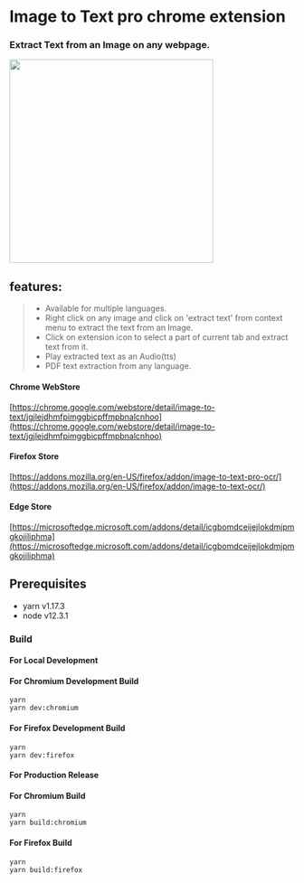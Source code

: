 # Image to Text pro chrome extension

### Extract Text from an Image on any webpage.

<a href="https://www.youtube.com/watch?v=0BnUis2H_Kc" target="_blank"><img src="https://img.youtube.com/vi/0BnUis2H_Kc/hqdefault.jpg" height="360"></a>

## features:

> - Available for multiple languages.
> - Right click on any image and click on 'extract text' from context menu to extract the text from an Image.
> - Click on extension icon to select a part of current tab and extract text from it.
> - Play extracted text as an Audio(tts)
> - PDF text extraction from any language.

#### Chrome WebStore

[https://chrome.google.com/webstore/detail/image-to-text/jgjlejdhmfpimggbicpffmpbnalcnhoo](https://chrome.google.com/webstore/detail/image-to-text/jgjlejdhmfpimggbicpffmpbnalcnhoo)

#### Firefox Store

[https://addons.mozilla.org/en-US/firefox/addon/image-to-text-pro-ocr/](https://addons.mozilla.org/en-US/firefox/addon/image-to-text-ocr/)

#### Edge Store

[https://microsoftedge.microsoft.com/addons/detail/icgbomdceijejlokdmjpmgkojiliphma](https://microsoftedge.microsoft.com/addons/detail/icgbomdceijejlokdmjpmgkojiliphma)

## Prerequisites

- yarn v1.17.3
- node v12.3.1

### Build

#### For Local Development

#### For Chromium Development Build

```
yarn
yarn dev:chromium
```

#### For Firefox Development Build

```
yarn
yarn dev:firefox
```

#### For Production Release

#### For Chromium Build

```
yarn
yarn build:chromium
```

#### For Firefox Build

```
yarn
yarn build:firefox
```
